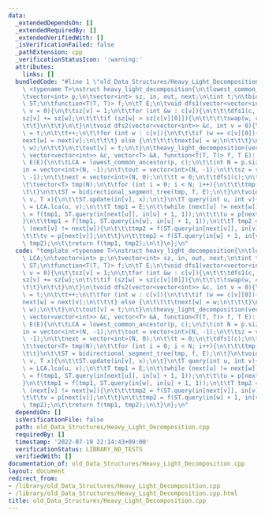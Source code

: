 ```yaml
---
data:
  _extendedDependsOn: []
  _extendedRequiredBy: []
  _extendedVerifiedWith: []
  _isVerificationFailed: false
  _pathExtension: cpp
  _verificationStatusIcon: ':warning:'
  attributes:
    links: []
  bundledCode: "#line 1 \"old_Data_Structures/Heavy_Light_Decomposition.cpp\"\ntemplate\
    \ <typename T>\nstruct heavy_light_decomposition{\n\tlowest_common_ancestor LCA;\n\
    \tvector<int> p;\n\tvector<int> sz, in, out, next;\n\tint t;\n\tbidirectional_segment_tree<T>\
    \ ST;\n\tfunction<T(T, T)> f;\n\tT E;\n\tvoid dfs1(vector<vector<int>> &c, int\
    \ v = 0){\n\t\tsz[v] = 1;\n\t\tfor (int &w : c[v]){\n\t\t\tdfs1(c, w);\n\t\t\t\
    sz[v] += sz[w];\n\t\t\tif (sz[w] > sz[c[v][0]]){\n\t\t\t\tswap(w, c[v][0]);\n\t\
    \t\t}\n\t\t}\n\t}\n\tvoid dfs2(vector<vector<int>> &c, int v = 0){\n\t\tin[v]\
    \ = t;\n\t\tt++;\n\t\tfor (int w : c[v]){\n\t\t\tif (w == c[v][0]){\n\t\t\t\t\
    next[w] = next[v];\n\t\t\t} else {\n\t\t\t\tnext[w] = w;\n\t\t\t}\n\t\t\tdfs2(c,\
    \ w);\n\t\t}\n\t\tout[v] = t;\n\t}\n\theavy_light_decomposition(vector<int> &p,\
    \ vector<vector<int>> &c, vector<T> &A, function<T(T, T)> f, T E): p(p), f(f),\
    \ E(E){\n\t\tLCA = lowest_common_ancestor(p, c);\n\t\tint N = p.size();\n\t\t\
    in = vector<int>(N, -1);\n\t\tout = vector<int>(N, -1);\n\t\tsz = vector<int>(N,\
    \ -1);\n\t\tnext = vector<int>(N, 0);\n\t\tt = 0;\n\t\tdfs1(c);\n\t\tdfs2(c);\n\
    \t\tvector<T> tmp(N);\n\t\tfor (int i = 0; i < N; i++){\n\t\t\ttmp[in[i]] = A[i];\n\
    \t\t}\n\t\tST = bidirectional_segment_tree(tmp, f, E);\n\t}\n\tvoid update(int\
    \ v, T x){\n\t\tST.update(in[v], x);\n\t}\n\tT query(int u, int v){\n\t\tint w\
    \ = LCA.lca(u, v);\n\t\tT tmp1 = E;\n\t\twhile (next[u] != next[w]){\n\t\t\ttmp1\
    \ = f(tmp1, ST.query(in[next[u]], in[u] + 1, 1));\n\t\t\tu = p[next[u]];\n\t\t\
    }\n\t\ttmp1 = f(tmp1, ST.query(in[w], in[u] + 1, 1));\n\t\tT tmp2 = E;\n\t\twhile\
    \ (next[v] != next[w]){\n\t\t\ttmp2 = f(ST.query(in[next[v]], in[v] + 1, 0), tmp2);\n\
    \t\t\tv = p[next[v]];\n\t\t}\n\t\ttmp2 = f(ST.query(in[w] + 1, in[v] + 1, 0),\
    \ tmp2);\n\t\treturn f(tmp1, tmp2);\n\t}\n};\n"
  code: "template <typename T>\nstruct heavy_light_decomposition{\n\tlowest_common_ancestor\
    \ LCA;\n\tvector<int> p;\n\tvector<int> sz, in, out, next;\n\tint t;\n\tbidirectional_segment_tree<T>\
    \ ST;\n\tfunction<T(T, T)> f;\n\tT E;\n\tvoid dfs1(vector<vector<int>> &c, int\
    \ v = 0){\n\t\tsz[v] = 1;\n\t\tfor (int &w : c[v]){\n\t\t\tdfs1(c, w);\n\t\t\t\
    sz[v] += sz[w];\n\t\t\tif (sz[w] > sz[c[v][0]]){\n\t\t\t\tswap(w, c[v][0]);\n\t\
    \t\t}\n\t\t}\n\t}\n\tvoid dfs2(vector<vector<int>> &c, int v = 0){\n\t\tin[v]\
    \ = t;\n\t\tt++;\n\t\tfor (int w : c[v]){\n\t\t\tif (w == c[v][0]){\n\t\t\t\t\
    next[w] = next[v];\n\t\t\t} else {\n\t\t\t\tnext[w] = w;\n\t\t\t}\n\t\t\tdfs2(c,\
    \ w);\n\t\t}\n\t\tout[v] = t;\n\t}\n\theavy_light_decomposition(vector<int> &p,\
    \ vector<vector<int>> &c, vector<T> &A, function<T(T, T)> f, T E): p(p), f(f),\
    \ E(E){\n\t\tLCA = lowest_common_ancestor(p, c);\n\t\tint N = p.size();\n\t\t\
    in = vector<int>(N, -1);\n\t\tout = vector<int>(N, -1);\n\t\tsz = vector<int>(N,\
    \ -1);\n\t\tnext = vector<int>(N, 0);\n\t\tt = 0;\n\t\tdfs1(c);\n\t\tdfs2(c);\n\
    \t\tvector<T> tmp(N);\n\t\tfor (int i = 0; i < N; i++){\n\t\t\ttmp[in[i]] = A[i];\n\
    \t\t}\n\t\tST = bidirectional_segment_tree(tmp, f, E);\n\t}\n\tvoid update(int\
    \ v, T x){\n\t\tST.update(in[v], x);\n\t}\n\tT query(int u, int v){\n\t\tint w\
    \ = LCA.lca(u, v);\n\t\tT tmp1 = E;\n\t\twhile (next[u] != next[w]){\n\t\t\ttmp1\
    \ = f(tmp1, ST.query(in[next[u]], in[u] + 1, 1));\n\t\t\tu = p[next[u]];\n\t\t\
    }\n\t\ttmp1 = f(tmp1, ST.query(in[w], in[u] + 1, 1));\n\t\tT tmp2 = E;\n\t\twhile\
    \ (next[v] != next[w]){\n\t\t\ttmp2 = f(ST.query(in[next[v]], in[v] + 1, 0), tmp2);\n\
    \t\t\tv = p[next[v]];\n\t\t}\n\t\ttmp2 = f(ST.query(in[w] + 1, in[v] + 1, 0),\
    \ tmp2);\n\t\treturn f(tmp1, tmp2);\n\t}\n};\n"
  dependsOn: []
  isVerificationFile: false
  path: old_Data_Structures/Heavy_Light_Decomposition.cpp
  requiredBy: []
  timestamp: '2022-07-19 22:14:43+09:00'
  verificationStatus: LIBRARY_NO_TESTS
  verifiedWith: []
documentation_of: old_Data_Structures/Heavy_Light_Decomposition.cpp
layout: document
redirect_from:
- /library/old_Data_Structures/Heavy_Light_Decomposition.cpp
- /library/old_Data_Structures/Heavy_Light_Decomposition.cpp.html
title: old_Data_Structures/Heavy_Light_Decomposition.cpp
---
```

